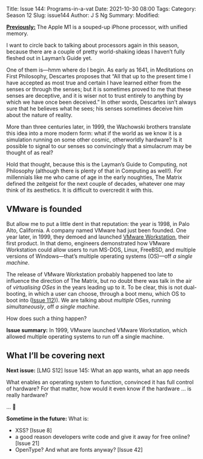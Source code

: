 Title: Issue 144: Programs-in-a-vat
Date: 2021-10-30 08:00
Tags: 
Category: Season 12
Slug: issue144
Author: J S Ng
Summary: 
Modified: 

[**Previously:**](https://buttondown.email/laymansguide/archive/) The Apple M1 is a souped-up iPhone processor, with unified memory.

I want to circle back to talking about processors again in this season, because there are a couple of pretty world-shaking ideas I haven’t fully fleshed out in Layman’s Guide yet.

One of them is—hmm where do I begin. As early as 1641, in Meditations on First Philosophy, Descartes proposes that “All that up to the present time I have accepted as most true and certain I have learned either from the senses or through the senses; but it is sometimes proved to me that these senses are deceptive, and it is wiser not to trust entirely to anything by which we have once been deceived.” In other words, Descartes isn’t always sure that he believes what he sees; his senses sometimes deceive him about the nature of reality.

More than three centuries later, in 1999, the Wachowski brothers translate this idea into a more modern form: what if the world as we know it is a simulation running on some other cosmic, otherworldly hardware? Is it possible to signal to our senses so convincingly that a simulacrum may be thought of as real?

Hold that thought, because this is the Layman’s Guide to Computing, not Philosophy (although there is plenty of that in Computing as well!). For millennials like me who came of age in the early noughties, The Matrix defined the zeitgeist for the next couple of decades, whatever one may think of its aesthetics. It is difficult to overcredit it with this.

## VMware is founded

But allow me to put a little dent in that reputation: the year is 1998, in Palo Alto, California. A company named VMware had just been founded. One year later, in 1999, they demoed and launched [VMware Workstation](https://www.virten.net/2015/12/vmware-workstation-from-1999-to-2015/), their first product. In that demo, engineers demonstrated how VMware Workstation could allow users to run MS-DOS, Linux, FreeBSD, and multiple versions of Windows—that’s multiple operating systems (OS)—off _a single machine_.

The release of VMware Workstation probably happened too late to influence the direction of The Matrix, but no doubt there was talk in the air of *virtualising OSes* in the years leading up to it. To be clear, this is not dual-booting, in which a user can choose, through a boot menu, which OS to boot into ([Issue 112]({filename}/season9/issue112/issue112.md))). We are talking about _multiple_ OSes, running _simultaneously_, off _a single machine_.

How does such a thing happen?

**Issue summary:** In 1999, VMware launched VMware Workstation, which allowed multiple operating systems to run off a single machine.

## What I’ll be covering next

**Next issue:** [LMG S12] Issue 145: What an app wants, what an app needs

What enables an operating system to function, convinced it has full control of hardware? For that matter, how would it even know if the hardware ... is really hardware?

... 👻

**Sometime in the future:** What is:

- XSS? [Issue 8]
- a good reason developers write code and give it away for free online? [Issue 21]
- OpenType? And what are fonts anyway? [Issue 42]
